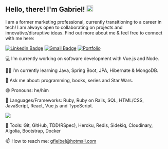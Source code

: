 ## Hello, there! I'm Gabriel! <img src="https://raw.githubusercontent.com/aemmadi/aemmadi/master/wave.gif" width="20px">

I am a former marketing professional, currently transitioning to a career in tech! I am always open to collaborating on projects and innovative/disruptive ideas. Find out more about me & feel free to connect with me here:

[![Linkedin Badge](https://img.shields.io/badge/-gabrielleibel-blue?style=flat-square&logo=Linkedin&logoColor=white&link=https://www.linkedin.com/in/gabrielleibel/)](https://www.linkedin.com/in/gabrielleibel/)
[![Gmail Badge](https://img.shields.io/badge/-gfleibel@hotmail.com-c14438?style=flat-square&logo=Gmail&logoColor=white&link=mailto:gfleibel@hotmail.com)](mailto:gfleibel@hotmail.com)
[![Portfolio](https://img.shields.io/badge/Portfolio-%23000000.svg?style=for-the-badge&logo=firefox&logoColor=#FF7139&link=https://troopl.com/gfleibel)](https://troopl.com/gfleibel)


💻 I’m currently working on software development with Vue.js and Node.

🧑‍🎓 I’m currently learning Java, Spring Boot, JPA, Hibernate & MongoDB.
  
💬 Ask me about: programming, books, series and Star Wars.

😄 Pronouns: he/him

🧠 Languages/Frameworks: Ruby, Ruby on Rails, SQL, HTML/CSS, JavaScript, React, Vue.js and TypeScript.

 <img src = "https://github-readme-stats.vercel.app/api/top-langs/?username=gfleibel&layout=compact">

🔨 Tools: Git, GitHub, TDD(RSpec), Heroku, Redis, Sidekiq, Cloudinary, Algolia, Bootstrap, Docker

 📫 How to reach me: gfleibel@hotmail.com

